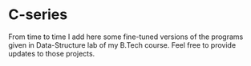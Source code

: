 # C-series
From time to time I add here some fine-tuned versions of the programs given in Data-Structure lab of my B.Tech course.
Feel free to provide updates to those projects.
